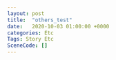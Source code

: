 ```yaml
---
layout: post
title:  "others_test"
date:   2020-10-03 01:00:00 +0000
categories: Etc
Tags: Story Etc
SceneCode: []
---
```

